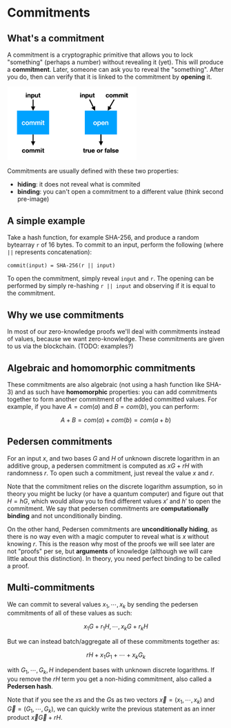 # Commitments

## What's a commitment

A commitment is a cryptographic primitive that allows you to lock "something" (perhaps a number) without revealing it (yet). This will produce a **commitment**. Later, someone can ask you to reveal the "something". After you do, then can verify that it is linked to the commitment by **opening** it.

<img src="../../img/commitment.png" width="300px">

Commitments are usually defined with these two properties:

* **hiding**: it does not reveal what is commited
* **binding**: you can't open a commitment to a different value (think second pre-image)

## A simple example

Take a hash function, for example SHA-256, and produce a random bytearray `r` of 16 bytes.
To commit to an input, perform the following (where `||` represents concatenation):

```
commit(input) = SHA-256(r || input)
```

To open the commitment, simply reveal `input` and `r`. The opening can be performed by simply re-hashing `r || input` and observing if it is equal to the commitment.

## Why we use commitments

In most of our zero-knowledge proofs we'll deal with commitments instead of values, because we want zero-knowledge.
These commitments are given to us via the blockchain. (TODO: examples?)

## Algebraic and homomorphic commitments

These commitments are also algebraic (not using a hash function like SHA-3) and as such have **homomorphic** properties: you can add commitments together to form another commitment of the added committed values. For example, if you have $A = com(a)$ and $B = com(b)$, you can perform:

$$
A + B = com(a) + com(b) = com(a + b)
$$

## Pedersen commitments

For an input $x$, and two bases $G$ and $H$ of unknown discrete logarithm in an additive group, a pedersen commitment is computed as $xG + rH$ with randomness $r$. To open such a commitment, just reveal the value $x$ and $r$.

Note that the commitment relies on the discrete logarithm assumption, so in theory you might be lucky (or have a quantum computer) and figure out that $H = hG$, which would allow you to find different values $x'$ and $h'$ to open the commitment. We say that pedersen commitments are **computationally binding** and not unconditionally binding.

On the other hand, Pedersen commitments are **unconditionally hiding**, as there is no way even with a magic computer to reveal what is $x$ without knowing $r$.
This is the reason why most of the proofs we will see later are not "proofs" per se, but **arguments** of knowledge (although we will care little about this distinction). In theory, you need perfect binding to be called a proof.

## Multi-commitments

We can commit to several values $x_1, \cdots, x_k$ by sending the pedersen commitments of all of these values as such:

$$ x_1 G + r_1 H, \cdots, x_k G + r_k H $$

But we can instead batch/aggregate all of these commitments together as:

$$ r H + x_1 G_1 + \cdots + x_k G_k $$

with $G_1, \cdots, G_k, H$ independent bases with unknown discrete logarithms. If you remove the $rH$ term you get a non-hiding commitment, also called a **Pedersen hash**.

Note that if you see the $x$s and the $G$s as two vectors $\vec{x} = (x_1, \cdots, x_k)$ and $\vec{G} = (G_1, \cdots, G_k)$, we can quickly write the previous statement as an inner product $\vec{x}\vec{G} + rH$.
